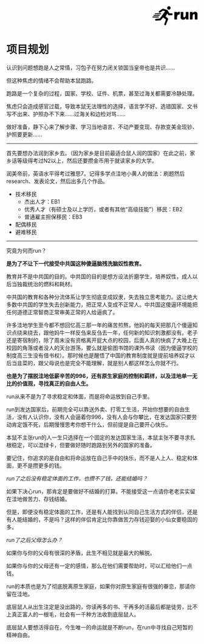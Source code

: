 <div align="right"><a href="https://github.com/YuXiang187/run"><img src="./assets/run_logo.svg" alt="SVG Image" height="50"></a></div>

# 项目规划

认识到问题想跑是人之常情，习包子在努力闭关锁国当皇帝也是共识……

但这种焦虑的情绪不会帮助本鼠跑路。

跑路是一个复杂的过程，国家、学校、证件、机票，甚至过海关都需要冷静处理。

焦虑只会造成感官过载，导致本鼠无法理性的选择，语言学不好、选错国家、文书写不出来、护照办不下来……过海关和边检对骂……

做好准备，静下心来了解步骤、学习当地语言、不动产要变现、存款变美金现钞、护照要更新……

---

首先要想办法润到家乡去。（因为家乡是目前最适合鼠人润的国家）在此之前，家乡话等级得考过N2以上，然后还要攒金币用于就读家乡的大学。

润美帝前，英语水平得考过雅思7。记得多学点洼地小黄人的做法：刷题然后research、发表论文，然后出多几个作品。

* 技术移民
  * 杰出人才：EB1
  * 优秀人才（有硕士及以上学历，或者有其他“高级技能”）移民：EB2
  * 普通雇主担保移民：EB3
* 配偶移民
* 避难移民

---

究竟为何而run？

**是为了不让下一代接受中共国这种傻逼脑残洗脑奴性教育。**

教育并不是中共国的目的。中共国的目的是想方设法折磨学生，培养奴性，成人以后当独裁统治的燃料和耗材。

中共国的教育和各种分流体系让学生彻底变成奴隶，失去独立思考能力。这让绝大多数中共国的学生失去创新能力，把正常人变成不正常人。中共国这傻逼环境能把任何道德正常智商正常审美正常的人给逼疯了。

许多洼地学生至今都不想回忆高三那一年的痛苦煎熬，他妈的每天把那几个傻逼知识点绕来绕去，跟他妈牛一样反刍来反刍去一年，任何新的知识刺激都没有。老子还是寄宿制的，除了周末没有资格离开屁大点的校园，后面人真的快疯了大晚上在校园的角落或者没人的天台游荡，要么就是偷图书馆的课外书读（因为傻逼学校的制度高三生没有借书权）。那时候也是醒悟了中国的教育制度就是提前培养奴才以后当韭菜的，跟父母说也是完全不能理解，就是别人都这样怎么你就不行。

**也是为了摆脱洼地低薪辛苦的996，还有原生家庭的控制和羁绊，以及洼地单一无比的价值观，寻找真正的自由人生。**

run从来不是为了寻求稳定和体面，而是将命运放到自己手里。

run到发达国家后，前期完全可以靠送外卖、打零工生活，开始你想要的自由生活，没有人认识你，没有人会逼着你996，没有人会与你攀比，在发达国家只要劳动肯定饿不死，后期慢慢思考你想干什么，但前提是自己要开心快乐。

本鼠不主张run的人一生只选择在一个固定的发达国家生活，本鼠主张不要寻求扎根稳定，可以混绿卡，但要做好随时跑路到另外的国家的准备。

要记住，你追求的是自由和将命运放在自己手中的快乐，而不是人上人、稳定和体面，更不是攒更多的钱。

*run了之后没有稳定体面的工作，也攒不了钱，还能结婚吗？*

如果下决心run，那肯定是要做好不结婚的打算。不能接受这一点请你老老实实留在洼地做苦力、存钱结婚。

但是，即便没有稳定体面的工作，还是有人能找到认同自己生活方式的伴侣，还是有人能结婚的，不是吗？这样的伴侣肯定比你靠做苦力存钱迎娶的小仙女要稳固的多。

*run了之后父母怎么办？*

如果你与你的父母有很深的矛盾，此生不相见就是最大的解脱。

如果你与你的父母还有一定的感情，那么在他们需要帮助时，可以汇给他们一点钱。

run的本质也是为了彻底脱离原生家庭，如果你对原生家庭有很强的眷恋，那请你留在洼地。

底层鼠人从出生注定是没出路的，你读再多的书、干再多的活最后都是徒劳，比不上真正富人的一根毛，社会有一千种方法收割底层鼠人。

底层鼠人要想活得自在，今生唯一的命运就是不断run，在run中寻找自己短暂的精神自由。
